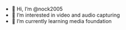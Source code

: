 - 👋 Hi, I’m @nock2005
- 👀 I’m interested in video and audio capturing
- 🌱 I’m currently learning media foundation


<!---
nock2005/nock2005 is a ✨ special ✨ repository because its `README.md` (this file) appears on your GitHub profile.
You can click the Preview link to take a look at your changes.
--->
